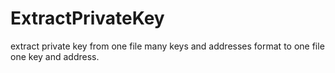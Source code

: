 # ExtractPrivateKey
extract private key from one file many keys and addresses format to one file one key and address.
